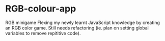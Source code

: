 # RGB-colour-app
RGB minigame
Flexing my newly learnt JavaScript knowledge by creating an RGB color game. Still needs refactoring (ie. plan on setting global variables to remove repititive code).
